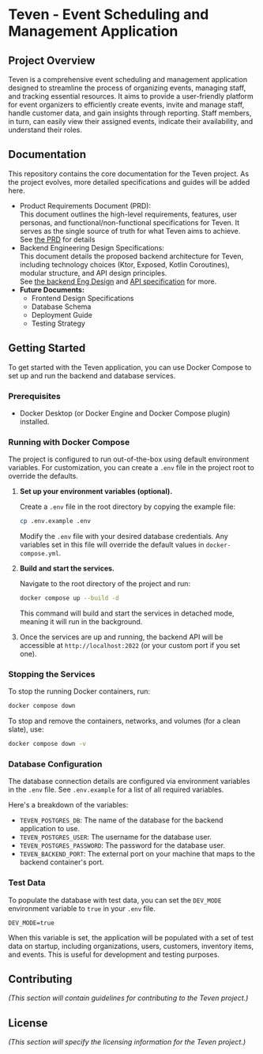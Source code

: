 # **Teven \- Event Scheduling and Management Application**

## **Project Overview**

Teven is a comprehensive event scheduling and management application designed to streamline the process of organizing events, managing staff, and tracking essential resources. It aims to provide a user-friendly platform for event organizers to efficiently create events, invite and manage staff, handle customer data, and gain insights through reporting. Staff members, in turn, can easily view their assigned events, indicate their availability, and understand their roles.

## **Documentation**

This repository contains the core documentation for the Teven project. As the project evolves, more detailed specifications and guides will be added here.

* Product Requirements Document (PRD):  
  This document outlines the high-level requirements, features, user personas, and functional/non-functional specifications for Teven. It serves as the single source of truth for what Teven aims to achieve.  
  See [the PRD](PRD.md) for details
* Backend Engineering Design Specifications:  
  This document details the proposed backend architecture for Teven, including technology choices (Ktor, Exposed, Kotlin Coroutines), modular structure, and API design principles.  
  See [the backend Eng Design](BACKEND-DESIGN.md) and [API specification](API.md) for more.
* **Future Documents:**  
  * Frontend Design Specifications  
  * Database Schema  
  * Deployment Guide  
  * Testing Strategy  

## **Getting Started**

To get started with the Teven application, you can use Docker Compose to set up and run the backend and database services.

### Prerequisites

*   Docker Desktop (or Docker Engine and Docker Compose plugin) installed.

### Running with Docker Compose

The project is configured to run out-of-the-box using default environment variables. For customization, you can create a `.env` file in the project root to override the defaults.

1.  **Set up your environment variables (optional).**

    Create a `.env` file in the root directory by copying the example file:

    ```bash
    cp .env.example .env
    ```

    Modify the `.env` file with your desired database credentials. Any variables set in this file will override the default values in `docker-compose.yml`.

2.  **Build and start the services.**

    Navigate to the root directory of the project and run:

    ```bash
    docker compose up --build -d
    ```

    This command will build and start the services in detached mode, meaning it will run in the background.

3.  Once the services are up and running, the backend API will be accessible at `http://localhost:2022` (or your custom port if you set one).

### Stopping the Services

To stop the running Docker containers, run:

```bash
docker compose down
```

To stop and remove the containers, networks, and volumes (for a clean slate), use:

```bash
docker compose down -v
```

### Database Configuration

The database connection details are configured via environment variables in the `.env` file. See `.env.example` for a list of all required variables.

Here's a breakdown of the variables:

*   `TEVEN_POSTGRES_DB`: The name of the database for the backend application to use.
*   `TEVEN_POSTGRES_USER`: The username for the database user.
*   `TEVEN_POSTGRES_PASSWORD`: The password for the database user.
*   `TEVEN_BACKEND_PORT`: The external port on your machine that maps to the backend container's port.

### Test Data

To populate the database with test data, you can set the `DEV_MODE` environment variable to `true` in your `.env` file.

```
DEV_MODE=true
```

When this variable is set, the application will be populated with a set of test data on startup, including organizations, users, customers, inventory items, and events. This is useful for development and testing purposes.

## **Contributing**

*(This section will contain guidelines for contributing to the Teven project.)*

## **License**

*(This section will specify the licensing information for the Teven project.)*
